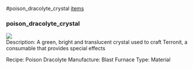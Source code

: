 #poison_dracolyte_crystal
<a href="/posts/wiki/items">items</a>
<div class="iteminfo">
<h3>poison_dracolyte_crystal</h3>
<img class="pixelimage" src="https://dragon-force-studio.com/images/EF_wiki/poison_dracolyte_crystal.png">

</div>
Description:  A green, bright and translucent crystal used to craft Terronit, a consumable that provides special effects

Recipe:  Poison Dracolyte
Manufacture:  Blast Furnace
Type:  Material